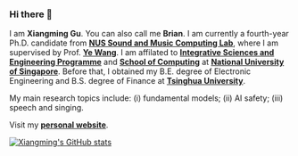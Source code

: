 ### Hi there 👋

I am **Xiangming Gu**. You can also call me **Brian**. I am currently a fourth-year Ph.D. candidate from **[NUS Sound and Music Computing Lab](https://smcnus.github.io)**, where I am supervised by Prof. **[Ye Wang](https://www.comp.nus.edu.sg/cs/people/wangye/)**. I am affilated to **[Integrative Sciences and Engineering Programme](https://isep.nus.edu.sg)** and **[School of Computing](https://www.comp.nus.edu.sg)** at **[National University of Singapore](https://www.nus.edu.sg)**. Before that, I obtained my B.E. degree of Electronic Engineering and B.S. degree of Finance at **[Tsinghua University](https://www.tsinghua.edu.cn/en/)**.

My main research topics include: (i) fundamental models; (ii) AI safety; (iii) speech and singing.

Visit my **[personal website](https://guxm2021.github.io)**.

[![Xiangming's GitHub stats](https://github-readme-stats-git-masterorgs-github-readme-stats-team.vercel.app/api?username=guxm2021&include_orgs=true)](https://github.com/anuraghazra/github-readme-stats)
